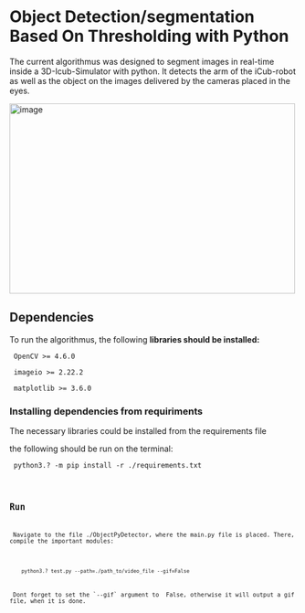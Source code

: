 # Object Detection/segmentation Based On Thresholding with Python

<p>The current algorithmus was designed to segment images in real-time inside a 3D-Icub-Simulator with python. It detects the arm of the iCub-robot as well as the object
on the images delivered by the cameras placed in the eyes.</p>

<img src="./tests/outputs/example.gif" alt="image" width="500" height="333">


## Dependencies

<p> To run the algorithmus, the following <strong>libraries should be installed:</strong></p>
        <pre class="notranslate"><code> OpenCV >= 4.6.0 </code></pre> 
        <pre class="notranslate"><code> imageio >= 2.22.2 </code></pre> 
        <pre class="notranslate"><code> matplotlib >= 3.6.0 </code></pre> 

###  Installing dependencies from requiriments

<p>The necessary libraries could be installed from the requirements file</p> 
the following should be run on the terminal:

<pre class="notranslate"><code> python3.? -m pip install -r ./requirements.txt <code></pre>


## Run 

<p> Navigate to the file ./ObjectPyDetector, where the main.py file is placed. There, compile the important modules:</p>

        python3.? test.py --path=./path_to/video_file --gif=False

<p> Dont forget to set the `--gif` argument to  False, otherwise it will output a gif file, when it is done. </p>


    